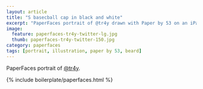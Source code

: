 ```yaml
---
layout: article
title: "S basecball cap in black and white"
excerpt: "PaperFaces portrait of @tr4y drawn with Paper by 53 on an iPad."
image: 
  feature: paperfaces-tr4y-twitter-lg.jpg
  thumb: paperfaces-tr4y-twitter-150.jpg
category: paperfaces
tags: [portrait, illustration, paper by 53, beard]
---
```


PaperFaces portrait of [@tr4y](http://twitter.com/tr4y).

{% include boilerplate/paperfaces.html %}